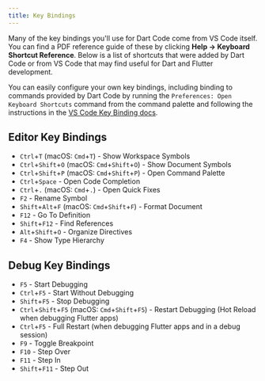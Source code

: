 ```yaml
---
title: Key Bindings
---
```


Many of the key bindings you'll use for Dart Code come from VS Code itself. You can find a PDF reference guide of these by clicking **Help -> Keyboard Shortcut Reference**. Below is a list of shortcuts that were added by Dart Code or from VS Code that may find useful for Dart and Flutter development.

You can easily configure your own key bindings, including binding to commands provided by Dart Code by running the `Preferences: Open Keyboard Shortcuts` command from the command palette and following the instructions in the [VS Code Key Binding docs](https://code.visualstudio.com/docs/getstarted/keybindings).

## Editor Key Bindings

- `Ctrl`+`T` (macOS: `Cmd`+`T`) - Show Workspace Symbols
- `Ctrl`+`Shift`+`O` (macOS: `Cmd`+`Shift`+`O`) - Show Document Symbols
- `Ctrl`+`Shift`+`P` (macOS: `Cmd`+`Shift`+`P`) - Open Command Palette
- `Ctrl`+`Space` - Open Code Completion
- `Ctrl`+`.` (macOS: `Cmd`+`.`) - Open Quick Fixes
- `F2` - Rename Symbol
- `Shift`+`Alt`+`F` (macOS: `Cmd`+`Shift`+`F`) - Format Document
- `F12` - Go To Definition
- `Shift`+`F12` - Find References
- `Alt`+`Shift`+`O` - Organize Directives
- `F4` - Show Type Hierarchy

## Debug Key Bindings

- `F5` - Start Debugging
- `Ctrl`+`F5` - Start Without Debugging
- `Shift`+`F5` - Stop Debugging
- `Ctrl`+`Shift`+`F5` (macOS: `Cmd`+`Shift`+`F5`) - Restart Debugging (Hot Reload when debugging Flutter apps)
- `Ctrl`+`F5` - Full Restart (when debugging Flutter apps and in a debug session)
- `F9` - Toggle Breakpoint
- `F10` - Step Over
- `F11` - Step In
- `Shift`+`F11` - Step Out
